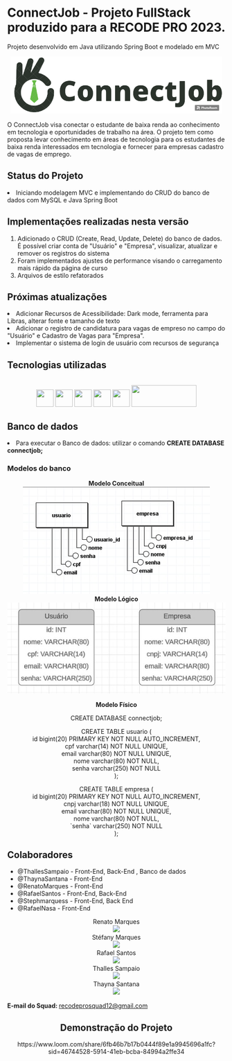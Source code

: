 #  ConnectJob - Projeto FullStack produzido para a RECODE PRO 2023.
Projeto desenvolvido em Java utilizando Spring Boot e modelado em MVC

<div align="center">
<img src="https://github.com/Squad12Rcd/squad12/blob/c0fcc9da502be57301a3394fb189bfc3d4f7c33b/img/2-PhotoRoom.png">
</div>

<p> O ConnectJob visa conectar o estudante de baixa renda ao conhecimento em tecnologia e oportunidades de trabalho na área.
O projeto tem como proposta levar conhecimento em áreas de tecnologia para os estudantes de baixa renda interessados em tecnologia e fornecer para empresas cadastro de vagas de emprego. 
</p>
    
<h2> Status do Projeto</h2>

<li> Iniciando modelagem MVC e implementando do CRUD do banco de dados com MySQL e Java Spring Boot </strong> </li>

<h2> Implementações realizadas nesta versão </h2>
<ol>
<li> Adicionado o CRUD (Create, Read, Update, Delete) do banco de dados. É possível criar conta de "Usuário" e "Empresa", visualizar, atualizar e remover os registros do sistema </li>
<li> Foram implementados ajustes de performance visando o carregamento mais rápido da página de curso </li>
<li> Arquivos de estilo refatorados </li>
</ol>

<h2> Próximas atualizações </h2>

  <li> Adicionar Recursos de Acessibilidade: Dark mode, ferramenta para Libras, alterar fonte e tamanho de texto </li>  
  <li> Adicionar o registro de candidatura para vagas de empreso no campo do "Usuário" e Cadastro de Vagas para "Empresa". </li>
  <li> Implementar o sistema de login de usuário com recursos de segurança</li>
</ol>

<h2>Tecnologias utilizadas </h2>

<div style="display: inline_block" align="center"><br>
<img src="https://cdn.jsdelivr.net/gh/devicons/devicon/icons/html5/html5-plain.svg" width="40" height="40"/>
<img src="https://cdn.jsdelivr.net/gh/devicons/devicon/icons/css3/css3-plain.svg" width="40" height="40"/>
<img src="https://cdn.jsdelivr.net/gh/devicons/devicon/icons/javascript/javascript-plain.svg" width="40" height="40"/>
<img src="https://cdn.jsdelivr.net/gh/devicons/devicon/icons/mysql/mysql-original.svg" width="40" height="40"/>
<img src="https://upload.wikimedia.org/wikipedia/commons/thumb/b/b2/Bootstrap_logo.svg/512px-Bootstrap_logo.svg.png" width="40" height="40" /> 
<img src="https://upload.wikimedia.org/wikipedia/commons/4/44/Spring_Framework_Logo_2018.svg" width="150" height="50" /> 
</div>

<h2> Banco de dados </h2>

<li> Para executar o Banco de dados: utilizar o comando <strong> CREATE DATABASE connectjob; </strong> </li>

<h3> Modelos do banco </h3>

<div align="center">
<strong> Modelo Conceitual</strong><br>
<img src="https://github.com/Squad12Rcd/squad12/blob/eeae6d77f022d5507924492b0515370f9d982444/img/modeloCondeitual.jpeg" /> <br>
<strong> Modelo Lógico </strong> <br>
<img src="https://github.com/Squad12Rcd/squad12/blob/05bf27b88dd885024286fc3ab6945285d0dc9ca7/img/modelologico.jpeg" /><br>

<p><strong> Modelo Físico </strong> <br></p>

<p> CREATE DATABASE connectjob; <br> </p>

<p>CREATE TABLE usuario ( <br>
  id bigint(20) PRIMARY KEY NOT NULL AUTO_INCREMENT, <br>
  cpf varchar(14) NOT NULL UNIQUE, <br>
  email varchar(80) NOT NULL UNIQUE, <br>
  nome varchar(80) NOT NULL, <br>
  senha varchar(250) NOT NULL <br>
);</p>

<p> CREATE TABLE empresa (  <br>
  id bigint(20) PRIMARY KEY NOT NULL AUTO_INCREMENT,  <br>
  cnpj varchar(18) NOT NULL UNIQUE,  <br>
  email varchar(80) NOT NULL UNIQUE, <br>
  nome varchar(80) NOT NULL, <br>
  `senha` varchar(250) NOT NULL <br>
); </p>
    
</div>



<h2> Colaboradores </h2>
<ul>
  <li> @ThallesSampaio - Front-End, Back-End , Banco de dados </li>
  <li> @ThaynaSantana - Front-End </li>
  <li> @RenatoMarques - Front-End </li>
  <li> @RafaelSantos - Front-End, Back-End </li>
  <li> @Stephmarquess - Front-End, Back End </li>
  <li> @RafaelNasa - Front-End </li>
</ul>
<div align="center"> 

Renato Marques <br> <a href="https://www.linkedin.com/in/RenatoMarquesDavid" target="_blank"><img src="https://img.shields.io/badge/-LinkedIn-%230077B5?style=for-the-badge&logo=linkedin&logoColor=white" target="_blank"></a> <br>
Stéfany Marques <br> <a href="https://www.linkedin.com/in/stéfany-marques-4390a0281" target="_blank"><img src="https://img.shields.io/badge/-LinkedIn-%230077B5?style=for-the-badge&logo=linkedin&logoColor=white" target="_blank"></a> <br>
Rafael Santos <br> <a href="https://www.linkedin.com/in/rafael-dos-santos-433950267" target="_blank"><img src="https://img.shields.io/badge/-LinkedIn-%230077B5?style=for-the-badge&logo=linkedin&logoColor=white" target="_blank"></a> <br>
Thalles Sampaio <br> <a href="https://www.linkedin.com/in/thallessampaio" target="_blank"><img src="https://img.shields.io/badge/-LinkedIn-%230077B5?style=for-the-badge&logo=linkedin&logoColor=white" target="_blank"></a> <br>
Thayna Santana <br> <a href=" https://www.linkedin.com/in/thayss/" target="_blank"><img src="https://img.shields.io/badge/-LinkedIn-%230077B5?style=for-the-badge&logo=linkedin&logoColor=white" target="_blank"></a><br>

</div>

<strong> E-mail do Squad: </strong> recodeprosquad12@gmail.com

<div align="center">
    <h2> Demonstração do Projeto </h2>
https://www.loom.com/share/6fb46b7b17b0444f89e1a9945696a1fc?sid=46744528-5914-41eb-bcba-84994a2ffe34
</div>
